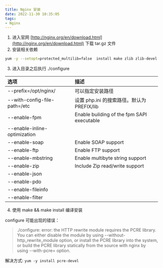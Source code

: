 ```yaml
---
title: Nginx 安装
date: 2022-11-30 10:35:05
tags:
- Nginx
---
```


1. 进入官网 [http://nginx.org/en/download.html](http://nginx.org/en/download.html) 下载 tar.gz 文件
2. 安装相关依赖
```bash
yum -y --setopt=protected_multilib=false  install make zlib zlib-devel gcc-c++ libtool openssl openssl-devel
```
3. 进入目录之后执行 ./configure

|选项|描述|
|:---|:---|
|--prefix=/opt/nginx/|可以指定安装路径|
|--with-config-file-path=/etc|设置 php.ini 的搜索路径。默认为 PREFIX/lib|
|--enable-fpm|Enable building of the fpm SAPI executable|
|--enable-inline-optimization||
|--enable-soap|Enable SOAP support|
|--enable-ftp|Enable FTP support|
|--enable-mbstring|Enable multibyte string support|
|--enable-zip|Include Zip read/write support|
|--enable-json||
|--enable-pdo||
|--enable-fileinfo||
|--enable-filter||

4. 使用 make && make install 编译安装

configure 可能出现的错误：
> ./configure: error: the HTTP rewrite module requires the PCRE library.
You can either disable the module by using --without-http_rewrite_module
option, or install the PCRE library into the system, or build the PCRE library
statically from the source with nginx by using --with-pcre=<path> option.

解决方式: `yum -y install pcre-devel`
